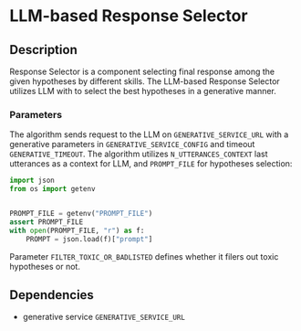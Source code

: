 # LLM-based Response Selector

## Description

Response Selector is a component selecting final response among the given hypotheses by different skills.
The LLM-based Response Selector utilizes LLM with to select the best hypotheses in a generative manner.


### Parameters

The algorithm sends request to the LLM on `GENERATIVE_SERVICE_URL` with a generative parameters 
in `GENERATIVE_SERVICE_CONFIG` and timeout `GENERATIVE_TIMEOUT`. The algorithm utilizes `N_UTTERANCES_CONTEXT`
last utterances as a context for LLM, and `PROMPT_FILE` for hypotheses selection:
```python
import json
from os import getenv


PROMPT_FILE = getenv("PROMPT_FILE")
assert PROMPT_FILE
with open(PROMPT_FILE, "r") as f:
    PROMPT = json.load(f)["prompt"]
```

Parameter `FILTER_TOXIC_OR_BADLISTED` defines whether it filers out toxic hypotheses or not.

## Dependencies

- generative service `GENERATIVE_SERVICE_URL`